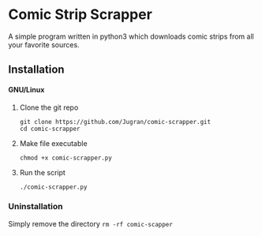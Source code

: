 # Comic Strip Scrapper
A simple program written in python3 which downloads comic strips from all your favorite sources.

## Installation
#### GNU/Linux
1. Clone the git repo
    ```
    git clone https://github.com/Jugran/comic-scrapper.git
    cd comic-scrapper	
    ```
2. Make file executable
    ```
    chmod +x comic-scrapper.py
    ```
3. Run the script
    ```
    ./comic-scrapper.py
    ```
### Uninstallation
Simply remove the directory
    ```
    rm -rf comic-scapper
    ```
